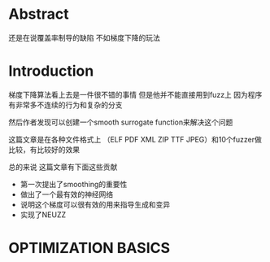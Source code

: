 # Abstract

还是在说覆盖率制导的缺陷
不如梯度下降的玩法

# Introduction

梯度下降算法看上去是一件很不错的事情
但是他并不能直接用到fuzz上
因为程序有非常多不连续的行为和复杂的分支

然后作者发现可以创建一个smooth surrogate function来解决这个问题

这篇文章是在各种文件格式上 （ELF PDF XML ZIP TTF JPEG）和10个fuzzer做比较，有比较好的效果

总的来说 这篇文章有下面这些贡献

- 第一次提出了smoothing的重要性
- 做出了一个最有效的神经网络
- 说明这个梯度可以很有效的用来指导生成和变异
- 实现了NEUZZ

# OPTIMIZATION BASICS

 
